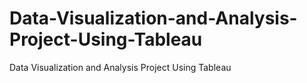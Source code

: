 # Data-Visualization-and-Analysis-Project-Using-Tableau
Data Visualization and Analysis Project Using Tableau
